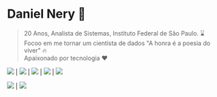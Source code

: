 # Daniel Nery 👦
> 20 Anos, Analista de Sistemas, Instituto Federal de São Paulo. ⌛<br/>
> Focoo em me tornar um cientista de dados
> "A honra é a poesia do viver" 🔥<br/>
> Apaixonado por tecnologia ❤️<br/>

<img src="https://img.shields.io/badge/Instagram-E4405F?style=for-the-badge&logo=instagram&logoColor=white" /> | <img src="https://img.shields.io/badge/LinkedIn-0077B5?style=for-the-badge&logo=linkedin&logoColor=white" /> | <img src="https://img.shields.io/badge/GitLab-330F63?style=for-the-badge&logo=gitlab&logoColor=white" /> | <img src="https://img.shields.io/badge/Bitbucket-330F63?style=for-the-badge&logo=bitbucket&logoColor=white" /> | <img src="https://img.shields.io/badge/-Behance-blue?style=for-the-badge&logo=behance&logoColor=white" />


<img src="https://img.shields.io/badge/Python-3776AB?style=for-the-badge&logo=python&logoColor=white" /> | <img src="https://img.shields.io/badge/JavaScript-F7DF1E?style=for-the-badge&logo=javascript&logoColor=black" />
